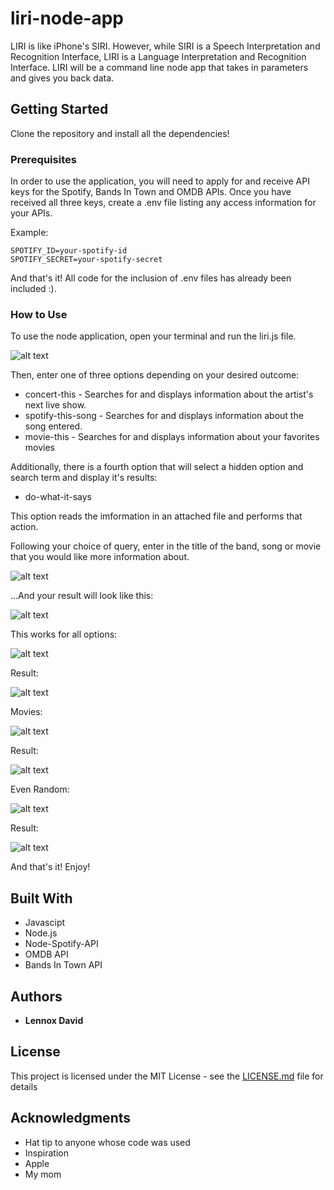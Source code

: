 # liri-node-app

LIRI is like iPhone's SIRI. However, while SIRI is a Speech Interpretation and Recognition Interface, LIRI is a Language Interpretation and Recognition Interface. LIRI will be a command line node app that takes in parameters and gives you back data.

## Getting Started

Clone the repository and install all the dependencies!

### Prerequisites

In order to use the application, you will need to apply for and receive API keys for the Spotify, Bands In Town and OMDB APIs. Once you have received all three keys, create a .env file listing any access information for your APIs.

Example:

```
SPOTIFY_ID=your-spotify-id
SPOTIFY_SECRET=your-spotify-secret
```

And that's it! All code for the inclusion of .env files has already been included :).

### How to Use

To use the node application, open your terminal and run the liri.js file. 

![alt text](images/first_image)

Then, enter one of three options depending on your desired outcome:

* concert-this - Searches for and displays information about the artist's next live show.
* spotify-this-song - Searches for and displays information about the song entered.
* movie-this - Searches for and displays information about your favorites movies

Additionally, there is a fourth option that will select a hidden option and search term and display it's results:

* do-what-it-says

This option reads the imformation in an attached file and performs that action.

Following your choice of query, enter in the title of the band, song or movie that you would like more information about.

![alt text](images/second_image)

...And your result will look like this:

![alt text](images/third_image)

This works for all options:

![alt text](images/fourth_image)

Result:

![alt text](images/fifth_image)

Movies:

![alt text](images/sixth_image)

Result:

![alt text](images/seventh_image)

Even Random:

![alt text](images/eighth_image)

Result:

![alt text](images/ninth_image)


And that's it! Enjoy!

## Built With

* Javascipt
* Node.js
* Node-Spotify-API
* OMDB API
* Bands In Town API

## Authors

* **Lennox David** 

## License

This project is licensed under the MIT License - see the [LICENSE.md](LICENSE.md) file for details

## Acknowledgments

* Hat tip to anyone whose code was used
* Inspiration
* Apple
* My mom
